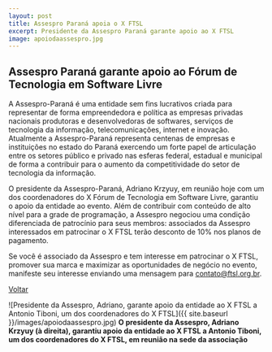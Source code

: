 ```yaml
---
layout: post
title: Assespro Paraná apoia o X FTSL
excerpt: Presidente da Assespro Paraná garante apoio ao X FTSL
image: apoiodaassespro.jpg
---
```


## Assespro Paraná garante apoio ao Fórum de Tecnologia em Software Livre

A Assespro-Paraná é uma entidade sem fins lucrativos criada para representar de forma empreendedora e política as empresas privadas nacionais produtoras e desenvolvedoras de softwares, serviços de tecnologia da informação, telecomunicações, internet e inovação. Atualmente a Assespro-Paraná representa centenas de empresas e instituições no estado do Paraná exercendo um forte papel de articulação entre os setores público e privado nas esferas federal, estadual e municipal de forma a contribuir para o aumento da competitividade do setor de tecnologia da informação.

O presidente da Assespro-Paraná, Adriano Krzyuy, em reunião hoje com um dos coordenadores do X Fórum de Tecnologia em Software Livre, garantiu o apoio da entidade ao evento. Além de contribuir com conteúdo de alto nível para a grade de programação, a Assespro negociou uma condição diferenciada de patrocínio para seus membros: associados da Assespro interessados em patrocinar o X FTSL terão desconto de 10% nos planos de pagamento.

Se você é associado da Assespro e tem interesse em patrocinar o X FTSL, promover sua marca e maximizar as oportunidades de negócio no evento, manifeste seu interesse enviando uma mensagem para contato@ftsl.org.br. 

<a href="{{ site.baseurl }}/index.html">Voltar</a>

![Presidente da Assespro, Adriano, garante apoio da entidade ao X FTSL a Antonio Tiboni, um dos coordenadores do X FTSL]({{ site.baseurl }}/images/apoiodaassespro.jpg)
**O presidente da Assespro, Adriano Krzyuy (à direita), garantiu apoio da entidade ao X FTSL a Antonio Tiboni, um dos coordenadores do X FTSL, em reunião na sede da associação**
